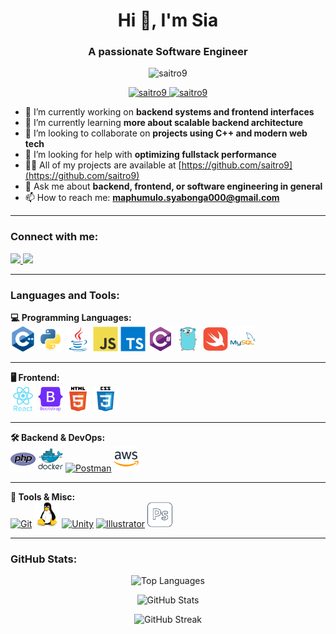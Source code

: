 <h1 align="center">Hi 👋, I'm Sia</h1>
<h3 align="center">A passionate Software Engineer </h3>

<p align="center">
  <img src="https://komarev.com/ghpvc/?username=saitro9&label=Profile%20views&color=0e75b6&style=flat" alt="saitro9" />
</p>

<p align="center">
  <a href="https://github.com/ryo-ma/github-profile-trophy">
    <img src="https://github-profile-trophy.vercel.app/?username=saitro9&theme=radical" alt="saitro9" />
    <img src="https://github-profile-trophy.vercel.app/?username=saitro9&theme=dark" alt="saitro9" />
  </a>
</p>

- 🔭 I’m currently working on **backend systems and frontend interfaces**
- 🌱 I’m currently learning **more about scalable backend architecture**
- 👯 I’m looking to collaborate on **projects using C++ and modern web tech**
- 🤝 I’m looking for help with **optimizing fullstack performance**
- 👨‍💻 All of my projects are available at [https://github.com/saitro9](https://github.com/saitro9)
- 💬 Ask me about **backend, frontend, or software engineering in general**
- 📫 How to reach me: **maphumulo.syabonga000@gmail.com**

---

<h3 align="left">Connect with me:</h3>
<p align="left">
  <a href="mailto:maphumulo.syabonga000@gmail.com">
    <img src="https://img.shields.io/badge/Gmail-D14836?style=for-the-badge&logo=gmail&logoColor=white"/>
  </a>
  <a href="https://www.linkedin.com/in/siyabonga-maphumulo-6156b3340" target="blank">
    <img src="https://img.shields.io/badge/LinkedIn-0077B5?style=for-the-badge&logo=linkedin&logoColor=white"/>
  </a>
</p>

---

<h3 align="left">Languages and Tools:</h3>

<b>💻 Programming Languages:</b><br>
<a href="#"><img src="https://raw.githubusercontent.com/devicons/devicon/master/icons/cplusplus/cplusplus-original.svg" width="40" height="40" alt="C++"/></a>
<a href="#"><img src="https://raw.githubusercontent.com/devicons/devicon/master/icons/python/python-original.svg" width="40" height="40" alt="Python"/></a>
<a href="#"><img src="https://raw.githubusercontent.com/devicons/devicon/master/icons/java/java-original.svg" width="40" height="40" alt="Java"/></a>
<a href="#"><img src="https://raw.githubusercontent.com/devicons/devicon/master/icons/javascript/javascript-original.svg" width="40" height="40" alt="JavaScript"/></a>
<a href="#"><img src="https://raw.githubusercontent.com/devicons/devicon/master/icons/typescript/typescript-original.svg" width="40" height="40" alt="TypeScript"/></a>
<a href="#"><img src="https://raw.githubusercontent.com/devicons/devicon/master/icons/csharp/csharp-original.svg" width="40" height="40" alt="C#"/></a>
<a href="#"><img src="https://raw.githubusercontent.com/devicons/devicon/master/icons/go/go-original.svg" width="40" height="40" alt="Go"/></a>
<a href="#"><img src="https://raw.githubusercontent.com/devicons/devicon/master/icons/swift/swift-original.svg" width="40" height="40" alt="Swift"/></a>
<a href="#"><img src="https://raw.githubusercontent.com/devicons/devicon/master/icons/mysql/mysql-original-wordmark.svg" width="40" height="40" alt="SQL"/></a>

<hr>

<b>🖥️ Frontend:</b><br>
<a href="#"><img src="https://raw.githubusercontent.com/devicons/devicon/master/icons/react/react-original-wordmark.svg" width="40" height="40" alt="React"/></a>
<a href="#"><img src="https://raw.githubusercontent.com/devicons/devicon/master/icons/bootstrap/bootstrap-plain-wordmark.svg" width="40" height="40" alt="Bootstrap"/></a>
<a href="#"><img src="https://raw.githubusercontent.com/devicons/devicon/master/icons/html5/html5-original-wordmark.svg" width="40" height="40" alt="HTML"/></a>
<a href="#"><img src="https://raw.githubusercontent.com/devicons/devicon/master/icons/css3/css3-original-wordmark.svg" width="40" height="40" alt="CSS"/></a>

<hr>

<b>🛠️ Backend & DevOps:</b><br>
<a href="#"><img src="https://raw.githubusercontent.com/devicons/devicon/master/icons/php/php-original.svg" width="40" height="40" alt="PHP"/></a>
<a href="#"><img src="https://raw.githubusercontent.com/devicons/devicon/master/icons/docker/docker-original-wordmark.svg" width="40" height="40" alt="Docker"/></a>
<a href="#"><img src="https://www.vectorlogo.zone/logos/getpostman/getpostman-icon.svg" width="40" height="40" alt="Postman"/></a>
<a href="#"><img src="https://raw.githubusercontent.com/devicons/devicon/master/icons/amazonwebservices/amazonwebservices-original-wordmark.svg" width="40" height="40" alt="AWS"/></a>

<hr>

<b>🔧 Tools & Misc:</b><br>
<a href="#"><img src="https://www.vectorlogo.zone/logos/git-scm/git-scm-icon.svg" width="40" height="40" alt="Git"/></a>
<a href="#"><img src="https://raw.githubusercontent.com/devicons/devicon/master/icons/linux/linux-original.svg" width="40" height="40" alt="Linux"/></a>
<a href="#"><img src="https://www.vectorlogo.zone/logos/unity3d/unity3d-icon.svg" width="40" height="40" alt="Unity"/></a>
<a href="#"><img src="https://www.vectorlogo.zone/logos/adobe_illustrator/adobe_illustrator-icon.svg" width="40" height="40" alt="Illustrator"/></a>
<a href="#"><img src="https://raw.githubusercontent.com/devicons/devicon/master/icons/photoshop/photoshop-line.svg" width="40" height="40" alt="Photoshop"/></a>

---

<h3 align="left">GitHub Stats:</h3>

<p align="center">
  <img src="https://github-readme-stats.vercel.app/api/top-langs?username=saitro9&show_icons=true&locale=en&layout=compact&theme=dark" alt="Top Languages" />
</p>

<p align="center">
  <img src="https://github-readme-stats.vercel.app/api?username=saitro9&show_icons=true&locale=en&theme=dark" alt="GitHub Stats" />
</p>

<p align="center">
  <img src="https://github-readme-streak-stats.herokuapp.com/?user=saitro9&theme=dark" alt="GitHub Streak" />
</p>
